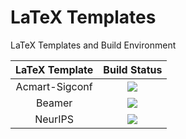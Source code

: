 # LaTeX Templates

LaTeX Templates and Build Environment

| LaTeX Template | Build Status |
|:--------------:|:------------:|
| Acmart-Sigconf | ![](https://github.com/ArmageddonKnight/Acmart-Sigconf/workflows/build/badge.svg) |
| Beamer         | ![](https://github.com/ArmageddonKnight/Beamer/workflows/build/badge.svg) |
| NeurIPS        | ![](https://github.com/ArmageddonKnight/NeurIPS/workflows/build/badge.svg) |
